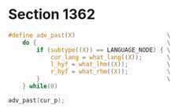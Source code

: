 # Section 1362

```c include/extensions.h
#define adv_past(X)                          \
    do {                                     \
        if (subtype((X)) == LANGUAGE_NODE) { \
            cur_lang = what_lang((X));       \
            l_hyf = what_lhm((X));           \
            r_hyf = what_rhm((X));           \
        }                                    \
    } while(0)
```

```c << Advance past a whatsit node in the |line_break| loop >>=
adv_past(cur_p);
```
